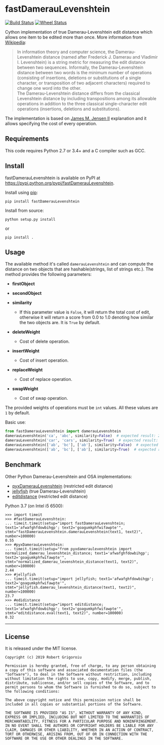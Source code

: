 # fastDamerauLevenshtein

[![Build Status](https://travis-ci.com/robertgr991/fastDamerauLevenshtein.svg?branch=master)](https://travis-ci.com/robertgr991/fastDamerauLevenshtein)
[![Wheel Status](https://pypip.in/wheel/fastDamerauLevenshtein/badge.svg)](https://pypi.python.org/pypi/fastDamerauLevenshtein/)

Cython implementation of true Damerau-Levenshtein edit distance which allows one item to be edited more than once.
More information from [Wikipedia](http://en.wikipedia.org/wiki/Damerau%E2%80%93Levenshtein_distance):

> In information theory and computer science, the Damerau-Levenshtein distance (named after Frederick J. Damerau and Vladimir I. Levenshtein) is a string metric for measuring the edit distance between two sequences. Informally, the Damerau-Levenshtein distance between two words is the minimum number of operations (consisting of insertions, deletions or substitutions of a single character, or transposition of two adjacent characters) required to change one word into the other.<br/>
The Damerau-Levenshtein distance differs from the classical Levenshtein distance by including transpositions among its allowable operations in addition to the three classical single-character edit operations (insertions, deletions and substitutions).

The implementation is based on [James M. Jensen II](https://www.lemoda.net/text-fuzzy/damerau-levenshtein/index.html) explanation and it allows specifying the cost of every operation.

## Requirements
This code requires Python 2.7 or 3.4+ and a C compiler such as GCC.

## Install
fastDamerauLevenshtein is available on PyPI at https://pypi.python.org/pypi/fastDamerauLevenshtein.

Install using [pip](https://pypi.org/project/pip/):

    pip install fastDamerauLevenshtein

Install from source:

    python setup.py install

or

    pip install .

## Usage
The available method it's called `damerauLevenshtein` and can compute the distance on two objects that are hashable(strings, list of strings etc.). The method provides the following parameters:

* **firstObject**

* **secondObject**

* **similarity**
    * If this parameter value is `False`, it will return the total cost of edit, otherwise it will return a score from 0.0 to 1.0 denoting how similar the two objects are. It is `True` by default.
    
* **deleteWeight**
    * Cost of delete operation.

* **insertWeight**
    * Cost of insert operation.
    
* **replaceWeight**
    * Cost of replace operation.
    
* **swapWeight**
    * Cost of swap operation.

The provided weights of operations must be `int` values. All these values are `1` by default.

Basic use:

```python
from fastDamerauLevenshtein import damerauLevenshtein
damerauLevenshtein('ca', 'abc', similarity=False)  # expected result: 2.0
damerauLevenshtein('car', 'cars', similarity=True)  # expected result: 0.75
damerauLevenshtein(['ab', 'bc'], ['ab'], similarity=False)  # expected result: 1.0
damerauLevenshtein(['ab', 'bc'], ['ab'], similarity=True)  # expected result: 0.5
```

## Benchmark
Other Python Damerau-Levenshtein and OSA implementations:

* [pyxDamerauLevenshtein](https://github.com/gfairchild/pyxDamerauLevenshtein) (restricted edit distance)
* [jellyfish](https://github.com/sunlightlabs/jellyfish) (true Damerau-Levenshtein)
* [editdistance](https://github.com/aflc/editdistance) (restricted edit distance)

Python 3.7 (on Intel i5 6500):
    
    >>> import timeit
    >>> #fastDamerauLevenshtein:
    ... timeit.timeit(setup="import fastDamerauLevenshtein; text1='afwafghfdowbihgp'; text2='goagumkphfwifawpte'", stmt="fastDamerauLevenshtein.damerauLevenshtein(text1, text2)", number=100000)
    0.55
    >>> #pyxDamerauLevenshtein:
    ... timeit.timeit(setup="from pyxdameraulevenshtein import normalized_damerau_levenshtein_distance; text1='afwafghfdowbihgp'; text2='goagumkphfwifawpte'", stmt="normalized_damerau_levenshtein_distance(text1, text2)", number=100000)
    2.44
    >>> #jellyfish
    ... timeit.timeit(setup="import jellyfish; text1='afwafghfdowbihgp'; text2='goagumkphfwifawpte'", stmt="jellyfish.damerau_levenshtein_distance(text1, text2)", number=100000)
    23.7
    >>> #edidistance
    ... timeit.timeit(setup="import editdistance; text1='afwafghfdowbihgp'; text2='goagumkphfwifawpte'", stmt="editdistance.eval(text1, text2)", number=100000)
    0.32

-------
License
-------

It is released under the MIT license.

    Copyright (c) 2019 Robert Grigoroiu

    Permission is hereby granted, free of charge, to any person obtaining a copy of this software and associated documentation files (the "Software"), to deal in the Software without restriction, including without limitation the rights to use, copy, modify, merge, publish, distribute, sublicense, and/or sell copies of the Software, and to permit persons to whom the Software is furnished to do so, subject to the following conditions:

    The above copyright notice and this permission notice shall be included in all copies or substantial portions of the Software.

    THE SOFTWARE IS PROVIDED "AS IS", WITHOUT WARRANTY OF ANY KIND, EXPRESS OR IMPLIED, INCLUDING BUT NOT LIMITED TO THE WARRANTIES OF MERCHANTABILITY, FITNESS FOR A PARTICULAR PURPOSE AND NONINFRINGEMENT. IN NO EVENT SHALL THE AUTHORS OR COPYRIGHT HOLDERS BE LIABLE FOR ANY CLAIM, DAMAGES OR OTHER LIABILITY, WHETHER IN AN ACTION OF CONTRACT, TORT OR OTHERWISE, ARISING FROM, OUT OF OR IN CONNECTION WITH THE SOFTWARE OR THE USE OR OTHER DEALINGS IN THE SOFTWARE.
